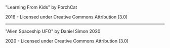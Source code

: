 "Learning From Kids"
by PorchCat

2016 - Licensed under
Creative Commons
Attribution (3.0)

---

"Alien Spaceship UFO"
by Daniel Simon 2020 

2020 - Licensed under Creative Commons Attribution (3.0)
